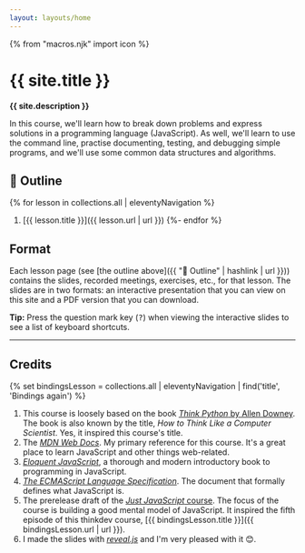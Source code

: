 ```yaml
---
layout: layouts/home
---
```


{% from "macros.njk" import icon %}

# {{ site.title }}

<b class="lead">{{ site.description }}</b>

In this course, we'll learn how to break down problems and express solutions in a programming language (JavaScript). As well, we'll learn to use the command line, practise documenting, testing, and debugging simple programs, and we'll use some common data structures and algorithms.

## 📃 Outline

{% for lesson in collections.all | eleventyNavigation %}
  1. [{{ lesson.title }}]({{ lesson.url | url }})
{%- endfor %}

## Format

<!-- We'll meet on Saturdays for a discussion and review of the previous week's lesson. On Sundays, we'll meet for a new lesson. Meetings will hold on Zoom from 12:00 p.m. to 12:40 p.m. -->

Each lesson page (see [the outline above]({{ "📃 Outline" | hashlink | url }})) contains the slides, recorded meetings, exercises, etc., for that lesson. The slides are in two formats: an interactive presentation that you can view on this site and a PDF version that you can download.

<div class="note note-info">

**Tip:** Press the question mark key (<kbd>?</kbd>) when viewing the interactive slides to see a list of keyboard shortcuts.

</div>

---

## Credits

{% set bindingsLesson = collections.all | eleventyNavigation | find('title', 'Bindings again') %}

1. This course is loosely based on the book [<cite class="quoted">Think Python</cite> by Allen Downey](https://greenteapress.com/wp/think-python-2e/). The book is also known by the title, <i>How to Think Like a Computer Scientist</i>. Yes, it inspired this course's title.
1. The [<cite>MDN Web Docs</cite>](https://developer.mozilla.org/en-US/docs/Web/JavaScript). My primary reference for this course. It's a great place to learn JavaScript and other things web-related.
1. [<cite class="quoted">Eloquent JavaScript</cite>](https://eloquentjavascript.net/), a thorough and modern introductory book to programming in JavaScript.
1. [<cite>The ECMAScript Language Specification</cite>](https://tc39.es/ecma262/). The document that formally defines what JavaScript is.
1. The prerelease draft of the [<cite>Just JavaScript</cite> course](). The focus of the course is building a good mental model of JavaScript. It inspired the fifth episode of this thinkdev course, [{{ bindingsLesson.title }}]({{ bindingsLesson.url | url }}).
1. I made the slides with [<cite>reveal.js</cite>](https://revealjs.com/) and I'm very pleased with it 😊.